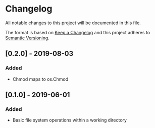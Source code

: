 # Changelog
All notable changes to this project will be documented in this file.

The format is based on [Keep a Changelog](http://keepachangelog.com/en/1.0.0/)
and this project adheres to [Semantic Versioning](http://semver.org/spec/v2.0.0.html).

## [0.2.0] - 2019-08-03

### Added

- Chmod maps to os.Chmod

## [0.1.0] - 2019-06-01
### Added

- Basic file system operations within a working directory
